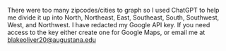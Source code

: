 There were too many zipcodes/cities to graph so I used ChatGPT to help me divide it up into North, Northeast, East, Southeast, South, Southwest, West, and Northwest. I have redacted my Google API key.
If you need access to the key either create one for Google Maps, or email me at blakeoliver20@augustana.edu
